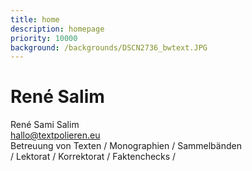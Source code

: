 ```yaml
---
title: home
description: homepage
priority: 10000
background: /backgrounds/DSCN2736_bwtext.JPG
---
```

# René Salim

René Sami Salim  
hallo@textpolieren.eu  
Betreuung von Texten / Monographien / Sammelbänden  
/ Lektorat / Korrektorat / Faktenchecks /  
